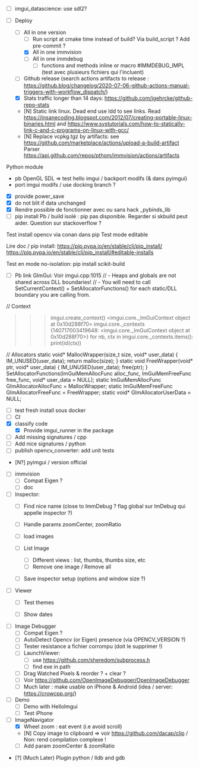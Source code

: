* [ ] imgui_datascience: use sdl2?

* [ ] Deploy
  * [ ] All in one version
    * [ ] Run script at cmake time instead of build? Via build_script ? Add pre-commit ?
    * [X] All in one immvision
    * [ ] All in one immdebug
      * [ ] functions and methods inline or macro #IMMDEBUG_IMPL (test avec plusieurs fichiers qui l'incluent)
  * [ ] Github release (search actions artifacts to release : https://github.blog/changelog/2020-07-06-github-actions-manual-triggers-with-workflow_dispatch/)
  * [x] Stats traffic longer than 14 days: https://github.com/jgehrcke/github-repo-stats
  * [N] Static link linux. Dead end
    use ldd to see links. Read https://insanecoding.blogspot.com/2012/07/creating-portable-linux-binaries.html and https://www.systutorials.com/how-to-statically-link-c-and-c-programs-on-linux-with-gcc/
  * [N] Replace vcpkg.tgz by artifacts: see https://github.com/marketplace/actions/upload-a-build-artifact
    Parser https://api.github.com/repos/pthom/immvision/actions/artifacts


 Python module
  * pb OpenGL SDL => test hello imgui / backport modifs (& dans pyimgui)
  * port imgui modifs / use docking branch ?
  * [X] provide power_save
  * [X] do not blit if data unchanged
  * [X] Rendre possible de fonctionner avec ou sans hack _pybinds_lib
  * [ ] pip install
    Pb / build isolé : pip pas disponible. Regarder si skbuild peut aider. Question sur stackoverflow ?

Test install opencv via conan dans pip
Test mode editable

Lire doc / pip install: https://pip.pypa.io/en/stable/cli/pip_install/
    https://pip.pypa.io/en/stable/cli/pip_install/#editable-installs

Test en mode no-isolation:
  pip install scikit-build

* [ ] Pb link GImGui: 
Voir imgui.cpp:1015
// - Heaps and globals are not shared across DLL boundaries!
// - You will need to call SetCurrentContext() + SetAllocatorFunctions() for each static/DLL boundary you are calling from.

// Context
>>> imgui.create_context()
<imgui.core._ImGuiContext object at 0x10d288f70>
>>> imgui.core._contexts
{140717003419648: <imgui.core._ImGuiContext object at 0x10d288f70>}
for nb, ctx in imgui.core._contexts.items(): print(id(ctx))

// Allocators
static void*   MallocWrapper(size_t size, void* user_data)    { IM_UNUSED(user_data); return malloc(size); }
static void    FreeWrapper(void* ptr, void* user_data)        { IM_UNUSED(user_data); free(ptr); }
SetAllocatorFunctions(ImGuiMemAllocFunc alloc_func, ImGuiMemFreeFunc free_func, void* user_data = NULL);
static ImGuiMemAllocFunc    GImAllocatorAllocFunc = MallocWrapper;
static ImGuiMemFreeFunc     GImAllocatorFreeFunc = FreeWrapper;
static void*                GImAllocatorUserData = NULL;


  * [ ] test fresh install sous docker
  * [ ] CI
  * [X] classify code
    * [X] Provide imgui_runner in the package
  * [ ] Add missing signatures / cpp
  * [ ] Add nice signatures / python
  * [ ] publish opencv_converter: add unit tests
  * [N?] pyimgui / version official

* [ ] immvision
  * [ ] Compat Eigen ?
  * [ ] doc
  
* [ ] Inspector:
  * [ ] Find nice name (close to ImmDebug ? flag global sur ImDebug qui appelle inspector ?)
  * [ ] Handle params zoomCenter, zoomRatio
  * [ ] load images
  * [ ] List Image
    * [ ] Different views : list, thumbs, thumbs size, etc
    * [ ] Remove one image / Remove all
  * [ ] Save inspector setup (options and window size ?)


* [ ] Viewer
  * [ ] Test themes
  * [ ] Show dates


* [ ] Image Debugger
  * [ ] Compat Eigen ?
  * [ ] AutoDetect Opencv (or Eigen) presence (via OPENCV_VERSION ?)
  * [ ] Tester resistance a fichier corrompu (doit le supprimer !) 
  * [ ] LaunchViewer: 
    * [ ] use https://github.com/sheredom/subprocess.h
    * [ ] find exe in path
  * [ ] Drag Watched Pixels & reorder ? + clear ?
  * [ ] Voir https://github.com/OpenImageDebugger/OpenImageDebugger
  * [ ] Much later : make usable on iPhone & Android (idea / server: https://crowcpp.org/) 

* [ ] Demo
  * [ ] Demo with HelloImgui
  * [ ] Test iPhone

* [ ] ImageNavigator
  * [X] Wheel zoom : eat event (i.e avoid scroll)
  * [N] Copy image to clipboard => voir https://github.com/dacap/clip / Non: rend compilation complexe !
  * [ ] Add param zoomCenter & zoomRatio

* [?] (Much Later) Plugin python / lldb and gdb 
